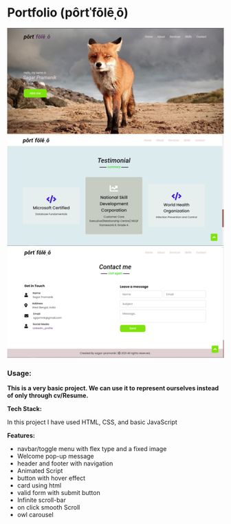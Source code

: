 <h1>Portfolio (pôrtˈfōlēˌō)</h1>
<img src="https://github.com/sgrprmnk/Portfolio/blob/main/Screenshot%20(285).png">
<img src="https://github.com/sgrprmnk/Portfolio/blob/main/Screenshot%20(286).png">
<img src="https://github.com/sgrprmnk/Portfolio/blob/main/Screenshot%20(287).png">

<label for="port"><h3>Usage:</h3></label><b name="port"> This is a very basic project. We can use it to represent ourselves instead of only through cv/Resume.</b>

<b> Tech Stack:</b>
<p>
 In this project I have used HTML, CSS, and basic JavaScript
         </p>
<b> Features: </b>
<ul> 
         <li>navbar/toggle menu with flex type and a fixed image</li>
         <li>Welcome pop-up message
        <li>header and footer with navigation
     <li>Animated Script
      <li>button with hover effect
       <li>card using html
       <li>valid form with submit button
        <li> Infinite scroll-bar
         <li> on click smooth Scroll
           <li>owl carousel
       





